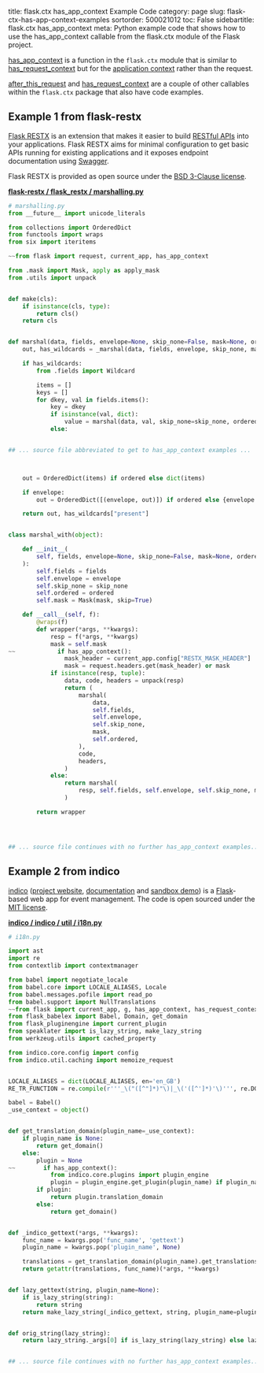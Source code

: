 title: flask.ctx has_app_context Example Code
category: page
slug: flask-ctx-has-app-context-examples
sortorder: 500021012
toc: False
sidebartitle: flask.ctx has_app_context
meta: Python example code that shows how to use the has_app_context callable from the flask.ctx module of the Flask project.


[has_app_context](https://github.com/pallets/flask/blob/master/src/flask/ctx.py)
is a function in the `flask.ctx` module that is similar to
[has_request_context](/flask-ctx-has-request-context-examples.html)
but for the
[application context](https://flask.palletsprojects.com/en/1.1.x/appcontext/)
rather than the request.

<a href="/flask-ctx-after-this-request-examples.html">after_this_request</a>
and
<a href="/flask-ctx-has-request-context-examples.html">has_request_context</a>
are a couple of other callables within the `flask.ctx` package that also have code examples.

## Example 1 from flask-restx
[Flask RESTX](https://github.com/python-restx/flask-restx) is an
extension that makes it easier to build
[RESTful APIs](/application-programming-interfaces.html) into
your applications. Flask RESTX aims for minimal configuration to
get basic APIs running for existing applications and it exposes
endpoint documentation using [Swagger](https://swagger.io/).

Flask RESTX is provided as open source under the
[BSD  3-Clause license](https://github.com/python-restx/flask-restx/blob/master/LICENSE).

[**flask-restx / flask_restx / marshalling.py**](https://github.com/python-restx/flask-restx/blob/master/flask_restx/./marshalling.py)

```python
# marshalling.py
from __future__ import unicode_literals

from collections import OrderedDict
from functools import wraps
from six import iteritems

~~from flask import request, current_app, has_app_context

from .mask import Mask, apply as apply_mask
from .utils import unpack


def make(cls):
    if isinstance(cls, type):
        return cls()
    return cls


def marshal(data, fields, envelope=None, skip_none=False, mask=None, ordered=False):
    out, has_wildcards = _marshal(data, fields, envelope, skip_none, mask, ordered)

    if has_wildcards:
        from .fields import Wildcard

        items = []
        keys = []
        for dkey, val in fields.items():
            key = dkey
            if isinstance(val, dict):
                value = marshal(data, val, skip_none=skip_none, ordered=ordered)
            else:


## ... source file abbreviated to get to has_app_context examples ...



    out = OrderedDict(items) if ordered else dict(items)

    if envelope:
        out = OrderedDict([(envelope, out)]) if ordered else {envelope: out}

    return out, has_wildcards["present"]


class marshal_with(object):

    def __init__(
        self, fields, envelope=None, skip_none=False, mask=None, ordered=False
    ):
        self.fields = fields
        self.envelope = envelope
        self.skip_none = skip_none
        self.ordered = ordered
        self.mask = Mask(mask, skip=True)

    def __call__(self, f):
        @wraps(f)
        def wrapper(*args, **kwargs):
            resp = f(*args, **kwargs)
            mask = self.mask
~~            if has_app_context():
                mask_header = current_app.config["RESTX_MASK_HEADER"]
                mask = request.headers.get(mask_header) or mask
            if isinstance(resp, tuple):
                data, code, headers = unpack(resp)
                return (
                    marshal(
                        data,
                        self.fields,
                        self.envelope,
                        self.skip_none,
                        mask,
                        self.ordered,
                    ),
                    code,
                    headers,
                )
            else:
                return marshal(
                    resp, self.fields, self.envelope, self.skip_none, mask, self.ordered
                )

        return wrapper




## ... source file continues with no further has_app_context examples...

```


## Example 2 from indico
[indico](https://github.com/indico/indico)
([project website](https://getindico.io/),
[documentation](https://docs.getindico.io/en/stable/installation/)
and [sandbox demo](https://sandbox.getindico.io/))
is a [Flask](/flask.html)-based web app for event management.
The code is open sourced under the
[MIT license](https://github.com/indico/indico/blob/master/LICENSE).

[**indico / indico / util / i18n.py**](https://github.com/indico/indico/blob/master/indico/util/i18n.py)

```python
# i18n.py

import ast
import re
from contextlib import contextmanager

from babel import negotiate_locale
from babel.core import LOCALE_ALIASES, Locale
from babel.messages.pofile import read_po
from babel.support import NullTranslations
~~from flask import current_app, g, has_app_context, has_request_context, request, session
from flask_babelex import Babel, Domain, get_domain
from flask_pluginengine import current_plugin
from speaklater import is_lazy_string, make_lazy_string
from werkzeug.utils import cached_property

from indico.core.config import config
from indico.util.caching import memoize_request


LOCALE_ALIASES = dict(LOCALE_ALIASES, en='en_GB')
RE_TR_FUNCTION = re.compile(r'''_\("([^"]*)"\)|_\('([^']*)'\)''', re.DOTALL | re.MULTILINE)

babel = Babel()
_use_context = object()


def get_translation_domain(plugin_name=_use_context):
    if plugin_name is None:
        return get_domain()
    else:
        plugin = None
~~        if has_app_context():
            from indico.core.plugins import plugin_engine
            plugin = plugin_engine.get_plugin(plugin_name) if plugin_name is not _use_context else current_plugin
        if plugin:
            return plugin.translation_domain
        else:
            return get_domain()


def _indico_gettext(*args, **kwargs):
    func_name = kwargs.pop('func_name', 'gettext')
    plugin_name = kwargs.pop('plugin_name', None)

    translations = get_translation_domain(plugin_name).get_translations()
    return getattr(translations, func_name)(*args, **kwargs)


def lazy_gettext(string, plugin_name=None):
    if is_lazy_string(string):
        return string
    return make_lazy_string(_indico_gettext, string, plugin_name=plugin_name)


def orig_string(lazy_string):
    return lazy_string._args[0] if is_lazy_string(lazy_string) else lazy_string


## ... source file continues with no further has_app_context examples...

```

